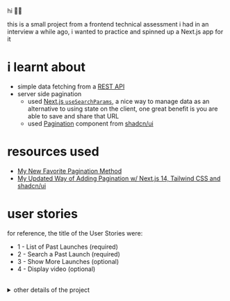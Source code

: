 hi 👋🏼

this is a small project from a frontend technical assessment i had in an interview a while ago, i wanted to practice and spinned up a Next.js app for it

# i learnt about

- simple data fetching from a [REST API](https://github.com/r-spacex/SpaceX-API)
- server side pagination
  - used [Next.js `useSearchParams`](https://nextjs.org/docs/app/api-reference/functions/use-search-params), a nice way to manage data as an alternative to using state on the client, one great benefit is you are able to save and share that URL
  - used [Pagination](https://ui.shadcn.com/docs/components/pagination) component from [shadcn/ui](https://ui.shadcn.com)

# resources used

- [My New Favorite Pagination Method](https://www.youtube.com/watch?v=SXmni_7B0r4)
- [My Updated Way of Adding Pagination w/ Next.js 14, Tailwind CSS and shadcn/ui](https://www.youtube.com/watch?v=1DtJDGwdMQs)

# user stories

for reference, the title of the User Stories were:

- 1 - List of Past Launches (required)
- 2 - Search a Past Launch (required)
- 3 - Show More Launches (optional)
- 4 - Display video (optional)

<br>

<details>
  <summary>other details of the project</summary>

  <br>
  
  This is a [Next.js](https://nextjs.org/) project bootstrapped with [`create-next-app`](https://github.com/vercel/next.js/tree/canary/packages/create-next-app).

## Getting Started

  First, run the development server:

  ```bash
  npm run dev
  # or
  yarn dev
  # or
  pnpm dev
  # or
  bun dev
  ```

  Open [http://localhost:3000](http://localhost:3000) with your browser to see the result.

  You can start editing the page by modifying `app/page.tsx`. The page auto-updates as you edit the file.

  This project uses [`next/font`](https://nextjs.org/docs/basic-features/font-optimization) to automatically optimize and load Inter, a custom Google Font.

## Learn More

  To learn more about Next.js, take a look at the following resources:

- [Next.js Documentation](https://nextjs.org/docs) - learn about Next.js features and API.
- [Learn Next.js](https://nextjs.org/learn) - an interactive Next.js tutorial.

  You can check out [the Next.js GitHub repository](https://github.com/vercel/next.js/) - your feedback and contributions are welcome!

## Deploy on Vercel

  The easiest way to deploy your Next.js app is to use the [Vercel Platform](https://vercel.com/new?utm_medium=default-template&filter=next.js&utm_source=create-next-app&utm_campaign=create-next-app-readme) from the creators of Next.js.

  Check out our [Next.js deployment documentation](https://nextjs.org/docs/deployment) for more details.
</details>
